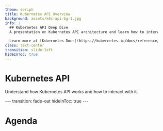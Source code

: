 ```yaml
---
theme: seriph
title: Kubernetes API Overview
background: assets/k8s-api-bg-1.jpg
info: |
  ## Kubernetes API Deep Dive
  A presentation on Kubernetes API architecture and learn how to interact with it.

  Learn more at [Kubernetes Docs](https://kubernetes.io/docs/reference/kubernetes-api/)
class: text-center
transition: slide-left
hideInToc: true
---
```


# Kubernetes API

Understand how Kubernetes API works and how to interact with it.

<div class="abs-br m-6 text-xl">
  <a href="https://github.com/aghilish" target="_blank" class="slidev-icon-btn">
    <carbon:logo-github />
  </a>
  <a href="https://www.linkedin.com/in/aghilish/" target="_blank" class="slidev-icon-btn">
    <carbon:logo-linkedin />
  </a>
</div>
<!-- 
Welcome to the Kubernetes API Overview presentation. In this session, we will dive deep into Extending the Kubernetes API and Focus on Custom Resource Definitions (CRDs).
-->
---
transition: fade-out
hideInToc: true
---

# Agenda
<div v-click>
<Toc text-sm minDepth="1" maxDepth="1" />
</div>
<!--
Today, we'll cover the following topics:
First, we'll explore extending the Kubernetes API, followed by API aggregation. Next, we'll introduce Kubebuilder and guide you through creating your own API. We'll discuss marker comments and automation, then dive into defining the spec and status in a Custom Resource Definition, or CRD. After that, we'll show how to make custom resources work with client-go and explore choosing the right resource scope. We'll also cover designing the CRD spec, understanding the status subresource, and installing the CRD. Finally, we'll touch on the Common Expression Language, additional printer columns, validation ratcheting, and wrap up with final remarks.
Let’s get started!
-->